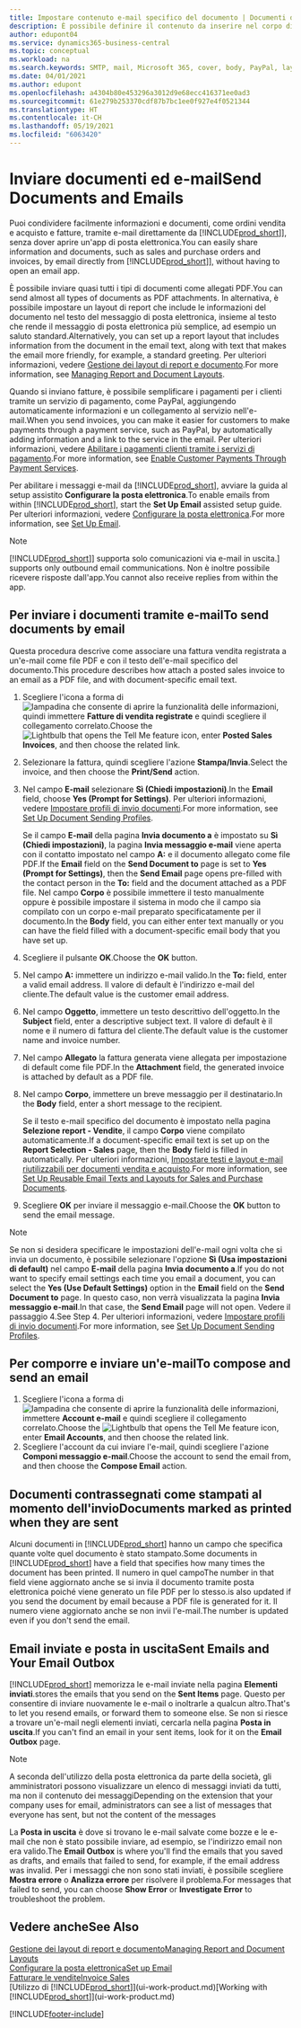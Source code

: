 ```yaml
---
title: Impostare contenuto e-mail specifico del documento | Documenti di Microsoft
description: È possibile definire il contenuto da inserire nel corpo di un messaggio e-mail, ad esempio, un collegamento a PayPal. È anche possibile collegare documenti ai messaggi e-mail.
author: edupont04
ms.service: dynamics365-business-central
ms.topic: conceptual
ms.workload: na
ms.search.keywords: SMTP, mail, Microsoft 365, cover, body, PayPal, layout
ms.date: 04/01/2021
ms.author: edupont
ms.openlocfilehash: a4304b80e453296a3012d9e68ecc416371ee0ad3
ms.sourcegitcommit: 61e279b253370cdf87b7bc1ee0f927e4f0521344
ms.translationtype: HT
ms.contentlocale: it-CH
ms.lasthandoff: 05/19/2021
ms.locfileid: "6063420"
---
```

# <a name="send-documents-and-emails"></a><span data-ttu-id="4848a-104">Inviare documenti ed e-mail</span><span class="sxs-lookup"><span data-stu-id="4848a-104">Send Documents and Emails</span></span>
<span data-ttu-id="4848a-105">Puoi condividere facilmente informazioni e documenti, come ordini vendita e acquisto e fatture, tramite e-mail direttamente da [!INCLUDE[prod_short](includes/prod_short.md)]], senza dover aprire un'app di posta elettronica.</span><span class="sxs-lookup"><span data-stu-id="4848a-105">You can easily share information and documents, such as sales and purchase orders and invoices, by email directly from [!INCLUDE[prod_short](includes/prod_short.md)]], without having to open an email app.</span></span> 

<span data-ttu-id="4848a-106">È possibile inviare quasi tutti i tipi di documenti come allegati PDF.</span><span class="sxs-lookup"><span data-stu-id="4848a-106">You can send almost all types of documents as PDF attachments.</span></span> <span data-ttu-id="4848a-107">In alternativa, è possibile impostare un layout di report che include le informazioni del documento nel testo del messaggio di posta elettronica, insieme al testo che rende il messaggio di posta elettronica più semplice, ad esempio un saluto standard.</span><span class="sxs-lookup"><span data-stu-id="4848a-107">Alternatively, you can set up a report layout that includes information from the document in the email text, along with text that makes the email more friendly, for example, a standard greeting.</span></span> <span data-ttu-id="4848a-108">Per ulteriori informazioni, vedere [Gestione dei layout di report e documento](ui-manage-report-layouts.md).</span><span class="sxs-lookup"><span data-stu-id="4848a-108">For more information, see [Managing Report and Document Layouts](ui-manage-report-layouts.md).</span></span> <!--this topic does not mention how to set up a layout for email. Need to investigate.-->

<span data-ttu-id="4848a-109">Quando si inviano fatture, è possibile semplificare i pagamenti per i clienti tramite un servizio di pagamento, come PayPal, aggiungendo automaticamente informazioni e un collegamento al servizio nell'e-mail.</span><span class="sxs-lookup"><span data-stu-id="4848a-109">When you send invoices, you can make it easier for customers to make payments through a payment service, such as PayPal, by automatically adding information and a link to the service in the email.</span></span> <span data-ttu-id="4848a-110">Per ulteriori informazioni, vedere [Abilitare i pagamenti clienti tramite i servizi di pagamento](sales-how-enable-payment-service-extensions.md).</span><span class="sxs-lookup"><span data-stu-id="4848a-110">For more information, see [Enable Customer Payments Through Payment Services](sales-how-enable-payment-service-extensions.md).</span></span>

<span data-ttu-id="4848a-111">Per abilitare i messaggi e-mail da [!INCLUDE[prod_short](includes/prod_short.md)], avviare la guida al setup assistito **Configurare la posta elettronica**.</span><span class="sxs-lookup"><span data-stu-id="4848a-111">To enable emails from within [!INCLUDE[prod_short](includes/prod_short.md)], start the **Set Up Email** assisted setup guide.</span></span> <span data-ttu-id="4848a-112">Per ulteriori informazioni, vedere [Configurare la posta elettronica](admin-how-setup-email.md).</span><span class="sxs-lookup"><span data-stu-id="4848a-112">For more information, see [Set Up Email](admin-how-setup-email.md).</span></span>

> [!NOTE]
> [!INCLUDE[prod_short](includes/prod_short.md)]<span data-ttu-id="4848a-113">] supporta solo comunicazioni via e-mail in uscita.</span><span class="sxs-lookup"><span data-stu-id="4848a-113">] supports only outbound email communications.</span></span> <span data-ttu-id="4848a-114">Non è inoltre possibile ricevere risposte dall'app.</span><span class="sxs-lookup"><span data-stu-id="4848a-114">You cannot also receive replies from within the app.</span></span>

## <a name="to-send-documents-by-email"></a><span data-ttu-id="4848a-115">Per inviare i documenti tramite e-mail</span><span class="sxs-lookup"><span data-stu-id="4848a-115">To send documents by email</span></span>
<span data-ttu-id="4848a-116">Questa procedura descrive come associare una fattura vendita registrata a un'e-mail come file PDF e con il testo dell'e-mail specifico del documento.</span><span class="sxs-lookup"><span data-stu-id="4848a-116">This procedure describes how attach a posted sales invoice to an email as a PDF file, and with document-specific email text.</span></span> <!--update this-->

1. <span data-ttu-id="4848a-117">Scegliere l'icona a forma di ![lampadina che consente di aprire la funzionalità delle informazioni](media/ui-search/search_small.png "Informazioni sull'operazione che si desidera eseguire"), quindi immettere **Fatture di vendita registrate** e quindi scegliere il collegamento correlato.</span><span class="sxs-lookup"><span data-stu-id="4848a-117">Choose the ![Lightbulb that opens the Tell Me feature](media/ui-search/search_small.png "Tell me what you want to do") icon, enter **Posted Sales Invoices**, and then choose the related link.</span></span>
2. <span data-ttu-id="4848a-118">Selezionare la fattura, quindi scegliere l'azione **Stampa/Invia**.</span><span class="sxs-lookup"><span data-stu-id="4848a-118">Select the invoice, and then choose the **Print/Send** action.</span></span>
3. <span data-ttu-id="4848a-119">Nel campo **E-mail** selezionare **Sì (Chiedi impostazioni)**.</span><span class="sxs-lookup"><span data-stu-id="4848a-119">In the **Email** field, choose **Yes (Prompt for Settings)**.</span></span> <span data-ttu-id="4848a-120">Per ulteriori informazioni, vedere [Impostare profili di invio documenti](sales-how-setup-document-send-profiles.md).</span><span class="sxs-lookup"><span data-stu-id="4848a-120">For more information, see [Set Up Document Sending Profiles](sales-how-setup-document-send-profiles.md).</span></span>
    
    <span data-ttu-id="4848a-121">Se il campo **E-mail** della pagina **Invia documento a** è impostato su **Sì (Chiedi impostazioni)**, la pagina **Invia messaggio e-mail** viene aperta con il contatto impostato nel campo **A:** e il documento allegato come file PDF.</span><span class="sxs-lookup"><span data-stu-id="4848a-121">If the **Email** field on the **Send Document to** page is set to **Yes (Prompt for Settings)**, then the **Send Email** page opens pre-filled with the contact person in the **To:** field and the document attached as a PDF file.</span></span> <span data-ttu-id="4848a-122">Nel campo **Corpo** è possibile immettere il testo manualmente oppure è possibile impostare il sistema in modo che il campo sia compilato con un corpo e-mail preparato specificatamente per il documento.</span><span class="sxs-lookup"><span data-stu-id="4848a-122">In the **Body** field, you can either enter text manually or you can have the field filled with a document-specific email body that you have set up.</span></span>

4. <span data-ttu-id="4848a-123">Scegliere il pulsante **OK**.</span><span class="sxs-lookup"><span data-stu-id="4848a-123">Choose the **OK** button.</span></span>
5. <span data-ttu-id="4848a-124">Nel campo **A:** immettere un indirizzo e-mail valido.</span><span class="sxs-lookup"><span data-stu-id="4848a-124">In the **To:** field, enter a valid email address.</span></span> <span data-ttu-id="4848a-125">Il valore di default è l'indirizzo e-mail del cliente.</span><span class="sxs-lookup"><span data-stu-id="4848a-125">The default value is the customer email address.</span></span>
6. <span data-ttu-id="4848a-126">Nel campo **Oggetto**, immettere un testo descrittivo dell'oggetto.</span><span class="sxs-lookup"><span data-stu-id="4848a-126">In the **Subject** field, enter a descriptive subject text.</span></span> <span data-ttu-id="4848a-127">Il valore di default è il nome e il numero di fattura del cliente.</span><span class="sxs-lookup"><span data-stu-id="4848a-127">The default value is the customer name and invoice number.</span></span>
7. <span data-ttu-id="4848a-128">Nel campo **Allegato** la fattura generata viene allegata per impostazione di default come file PDF.</span><span class="sxs-lookup"><span data-stu-id="4848a-128">In the **Attachment** field, the generated invoice is attached by default as a PDF file.</span></span>
8. <span data-ttu-id="4848a-129">Nel campo **Corpo**, immettere un breve messaggio per il destinatario.</span><span class="sxs-lookup"><span data-stu-id="4848a-129">In the **Body** field, enter a short message to the recipient.</span></span>

    <span data-ttu-id="4848a-130">Se il testo e-mail specifico del documento è impostato nella pagina **Selezione report - Vendite**, il campo **Corpo** viene compilato automaticamente.</span><span class="sxs-lookup"><span data-stu-id="4848a-130">If a document-specific email text is set up on the **Report Selection - Sales** page, then the **Body** field is filled in automatically.</span></span> <span data-ttu-id="4848a-131">Per ulteriori informazioni, [Impostare testi e layout e-mail riutilizzabili per documenti vendita e acquisto](admin-how-setup-email.md#set-up-reusable-email-texts-and-layouts-for-sales-and-purchase-documents).</span><span class="sxs-lookup"><span data-stu-id="4848a-131">For more information, see [Set Up Reusable Email Texts and Layouts for Sales and Purchase Documents](admin-how-setup-email.md#set-up-reusable-email-texts-and-layouts-for-sales-and-purchase-documents).</span></span>
9. <span data-ttu-id="4848a-132">Scegliere **OK** per inviare il messaggio e-mail.</span><span class="sxs-lookup"><span data-stu-id="4848a-132">Choose the **OK** button to send the email message.</span></span>

> [!NOTE]  
> <span data-ttu-id="4848a-133">Se non si desidera specificare le impostazioni dell'e-mail ogni volta che si invia un documento, è possibile selezionare l'opzione **Sì (Usa impostazioni di default)** nel campo **E-mail** della pagina **Invia documento a**.</span><span class="sxs-lookup"><span data-stu-id="4848a-133">If you do not want to specify email settings each time you email a document, you can select the **Yes (Use Default Settings)** option in the **Email** field on the **Send Document to** page.</span></span> <span data-ttu-id="4848a-134">In questo caso, non verrà visualizzata la pagina **Invia messaggio e-mail**.</span><span class="sxs-lookup"><span data-stu-id="4848a-134">In that case, the **Send Email** page will not open.</span></span> <span data-ttu-id="4848a-135">Vedere il passaggio 4.</span><span class="sxs-lookup"><span data-stu-id="4848a-135">See Step 4.</span></span> <span data-ttu-id="4848a-136">Per ulteriori informazioni, vedere [Impostare profili di invio documenti](sales-how-setup-document-send-profiles.md).</span><span class="sxs-lookup"><span data-stu-id="4848a-136">For more information, see [Set Up Document Sending Profiles](sales-how-setup-document-send-profiles.md).</span></span>  

## <a name="to-compose-and-send-an-email"></a><span data-ttu-id="4848a-137">Per comporre e inviare un'e-mail</span><span class="sxs-lookup"><span data-stu-id="4848a-137">To compose and send an email</span></span>
1. <span data-ttu-id="4848a-138">Scegliere l'icona a forma di ![lampadina che consente di aprire la funzionalità delle informazioni](media/ui-search/search_small.png "Informazioni sull'operazione che si desidera eseguire"), immettere **Account e-mail** e quindi scegliere il collegamento correlato.</span><span class="sxs-lookup"><span data-stu-id="4848a-138">Choose the ![Lightbulb that opens the Tell Me feature](media/ui-search/search_small.png "Tell me what you want to do") icon, enter **Email Accounts**, and then choose the related link.</span></span>
2. <span data-ttu-id="4848a-139">Scegliere l'account da cui inviare l'e-mail, quindi scegliere l'azione **Componi messaggio e-mail**.</span><span class="sxs-lookup"><span data-stu-id="4848a-139">Choose the account to send the email from, and then choose the **Compose Email** action.</span></span>

## <a name="documents-marked-as-printed-when-they-are-sent"></a><span data-ttu-id="4848a-140">Documenti contrassegnati come stampati al momento dell'invio</span><span class="sxs-lookup"><span data-stu-id="4848a-140">Documents marked as printed when they are sent</span></span>
<span data-ttu-id="4848a-141">Alcuni documenti in [!INCLUDE[prod_short](includes/prod_short.md)] hanno un campo che specifica quante volte quel documento è stato stampato.</span><span class="sxs-lookup"><span data-stu-id="4848a-141">Some documents in [!INCLUDE[prod_short](includes/prod_short.md)] have a field that specifies how many times the document has been printed.</span></span> <span data-ttu-id="4848a-142">Il numero in quel campo</span><span class="sxs-lookup"><span data-stu-id="4848a-142">The number in that field</span></span> <!--"that field?" need a name...--> <span data-ttu-id="4848a-143">viene aggiornato anche se si invia il documento tramite posta elettronica poiché viene generato un file PDF per lo stesso.</span><span class="sxs-lookup"><span data-stu-id="4848a-143">is also updated if you send the document by email because a PDF file is generated for it.</span></span> <span data-ttu-id="4848a-144">Il numero viene aggiornato anche se non invii l'e-mail.</span><span class="sxs-lookup"><span data-stu-id="4848a-144">The number is updated even if you don't send the email.</span></span> <!--guessing this is because emails are technically reports, so the counter bumps up whenever someone creates an email. Need to verify.-->

## <a name="sent-emails-and-your-email-outbox"></a><span data-ttu-id="4848a-145">Email inviate e posta in uscita</span><span class="sxs-lookup"><span data-stu-id="4848a-145">Sent Emails and Your Email Outbox</span></span>
[!INCLUDE[prod_short](includes/prod_short.md)] <span data-ttu-id="4848a-146">memorizza le e-mail inviate nella pagina **Elementi inviati**.</span><span class="sxs-lookup"><span data-stu-id="4848a-146">stores the emails that you send on the **Sent Items** page.</span></span> <span data-ttu-id="4848a-147">Questo per consentire di inviare nuovamente le e-mail o inoltrarle a qualcun altro.</span><span class="sxs-lookup"><span data-stu-id="4848a-147">That's to let you resend emails, or forward them to someone else.</span></span> <span data-ttu-id="4848a-148">Se non si riesce a trovare un'e-mail negli elementi inviati, cercarla nella pagina **Posta in uscita**.</span><span class="sxs-lookup"><span data-stu-id="4848a-148">If you can't find an email in your sent items, look for it on the **Email Outbox** page.</span></span> 

> [!NOTE]
> <span data-ttu-id="4848a-149">A seconda dell'utilizzo della posta elettronica da parte della società, gli amministratori possono visualizzare un elenco di messaggi inviati da tutti, ma non il contenuto dei messaggi</span><span class="sxs-lookup"><span data-stu-id="4848a-149">Depending on the extension that your company uses for email, administrators can see a list of messages that everyone has sent, but not the content of the messages</span></span>

<span data-ttu-id="4848a-150">La **Posta in uscita** è dove si trovano le e-mail salvate come bozze e le e-mail che non è stato possibile inviare, ad esempio, se l'indirizzo email non era valido.</span><span class="sxs-lookup"><span data-stu-id="4848a-150">The **Email Outbox** is where you'll find the emails that you saved as drafts, and emails that failed to send, for example, if the email address was invalid.</span></span> <span data-ttu-id="4848a-151">Per i messaggi che non sono stati inviati, è possibile scegliere **Mostra errore** o **Analizza errore** per risolvere il problema.</span><span class="sxs-lookup"><span data-stu-id="4848a-151">For messages that failed to send, you can choose **Show Error** or **Investigate Error** to troubleshoot the problem.</span></span>

## <a name="see-also"></a><span data-ttu-id="4848a-152">Vedere anche</span><span class="sxs-lookup"><span data-stu-id="4848a-152">See Also</span></span>
[<span data-ttu-id="4848a-153">Gestione dei layout di report e documento</span><span class="sxs-lookup"><span data-stu-id="4848a-153">Managing Report and Document Layouts</span></span>](ui-manage-report-layouts.md)  
[<span data-ttu-id="4848a-154">Configurare la posta elettronica</span><span class="sxs-lookup"><span data-stu-id="4848a-154">Set up Email</span></span>](admin-how-setup-email.md)  
[<span data-ttu-id="4848a-155">Fatturare le vendite</span><span class="sxs-lookup"><span data-stu-id="4848a-155">Invoice Sales</span></span>](sales-how-invoice-sales.md)  
<span data-ttu-id="4848a-156">[Utilizzo di [!INCLUDE[prod_short](includes/prod_short.md)]](ui-work-product.md)</span><span class="sxs-lookup"><span data-stu-id="4848a-156">[Working with [!INCLUDE[prod_short](includes/prod_short.md)]](ui-work-product.md)</span></span>


[!INCLUDE[footer-include](includes/footer-banner.md)]
